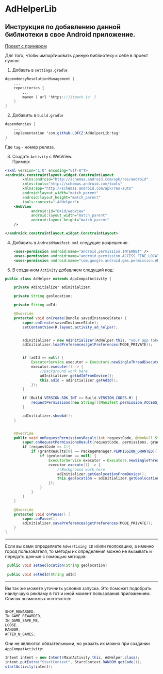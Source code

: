 # AdHelperLib

## Инструкция по добавлению данной библиотеки в свое Android приложение.
[Проект с примером](https://github.com/LDFCZ/PreviewApp)  

Для того, чтобы импортировать данную библиотеку к себе в проект нужно:
1. Добавть в ```settings.gradle```
``` java
dependencyResolutionManagement {
    ...
    repositories {
        ...
        maven { url 'https://jitpack.io' }
    }
}
```
2. Добавить в ```build.gradle```
``` java
dependencies {
    ...
    implementation 'com.github.LDFCZ:AdHelperLib:tag'
}
```
Где ```tag``` - номер релиза.

3. Создать ```Activity``` c WebView.     
Пример: 
``` xml
<?xml version="1.0" encoding="utf-8"?>
<androidx.constraintlayout.widget.ConstraintLayout
        xmlns:android="http://schemas.android.com/apk/res/android"
        xmlns:tools="http://schemas.android.com/tools"
        xmlns:app="http://schemas.android.com/apk/res-auto"
        android:layout_width="match_parent"
        android:layout_height="match_parent"
        tools:context=".AdHelper">
    <WebView
            android:id="@+id/webView"
            android:layout_width="match_parent"
            android:layout_height="match_parent"
    />

</androidx.constraintlayout.widget.ConstraintLayout>
```
4. Добавить в ```AndroidManifest.xml``` следущие разрешения:
``` xml
    <uses-permission android:name="android.permission.INTERNET" />
    <uses-permission android:name="android.permission.ACCESS_FINE_LOCATION" tools:ignore="CoarseFineLocation"/>
    <uses-permission android:name="com.google.android.gms.permission.AD_ID"/>
```

5. В созданном ```Activity``` добавляем следущий код: 
``` java
public class AdHelper extends AppCompatActivity {

    private AdInitializer adInitializer;

    private String geolocation;

    private String adId;

    @Override
    protected void onCreate(Bundle savedInstanceState) {
        super.onCreate(savedInstanceState);
        setContentView(R.layout.activity_ad_helper);


        adInitializer = new AdInitializer(AdHelper.this, "your app token", R.id.webView);
        adInitializer.loadPreferences(getPreferences(MODE_PRIVATE));


        if (adId == null) {
            ExecutorService executor = Executors.newSingleThreadExecutor();
            executor.execute(() -> {
                //Background work here
                adInitializer.getAdIdFromDevice();
                this.adId = adInitializer.getAdId();
            });
        }

        if (Build.VERSION.SDK_INT >= Build.VERSION_CODES.M) {
            requestPermissions(new String[]{Manifest.permission.ACCESS_FINE_LOCATION}, 1);
        }

        adInitializer.showAd();
    }


    @Override
    public void onRequestPermissionsResult(int requestCode, @NonNull String[] permissions, @NonNull int[] grantResults) {
        super.onRequestPermissionsResult(requestCode, permissions, grantResults);
        if (requestCode == 1){
            if (grantResults[0] == PackageManager.PERMISSION_GRANTED){
                if (geolocation == null) {
                    ExecutorService executor = Executors.newSingleThreadExecutor();
                    executor.execute(() -> {
                        //Background work here
                        adInitializer.getGeolocationFromDevice();
                        this.geolocation = adInitializer.getGeolocation();
                    });
                }
            }
        }
    }

    @Override
    protected void onPause() {
        super.onPause();
        adInitializer.savePreferences(getPreferences(MODE_PRIVATE));
    }
}
```
----------------------
Если вы сами определяете ```Advertising ID``` и/или геолокацию, а именно город пользователя, то методы их определения можно не вызывать и передать данные с помощью методов: 
``` java
 public void setGeolocation(String geolocation) 
 
 public void setAdId(String adId) 
```
----------------------
Вы так же можете уточнить условия запуска. Это поможет подобрать наилучшую рекламу в тот и иной момент пользования приложением.
Список возможных контекстов:
``` java

SHOP_REWARDED,
IN_GAME_REWARDED,
IN_GAME_SAVE_ME,
LOOSE,
RANDOM,
AFTER_N_GAMES;
```
Они не являются обязательными, но указать их можно при создании ```AppCompatActivity```:
``` java
Intent intent = new Intent(MainActivity.this, AdHelper.class);
intent.putExtra("StartContext", StartContext.RANDOM.getCode());
startActivity(intent);
```
